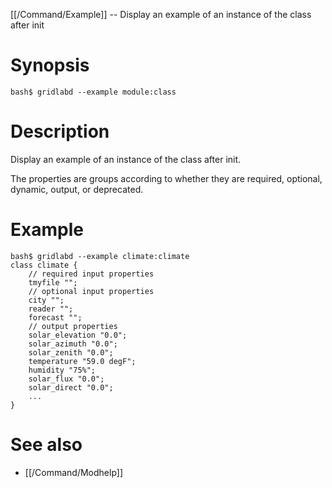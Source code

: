 [[/Command/Example]] -- Display an example of an instance of the class after init

# Synopsis

~~~
bash$ gridlabd --example module:class                                  
~~~

# Description

Display an example of an instance of the class after init.

The properties are groups according to whether they are required, optional, dynamic, output, or deprecated.

# Example

~~~
bash$ gridlabd --example climate:climate
class climate {
	// required input properties
	tmyfile "";
	// optional input properties
	city "";
	reader "";
	forecast "";
	// output properties
	solar_elevation "0.0";
	solar_azimuth "0.0";
	solar_zenith "0.0";
	temperature "59.0 degF";
	humidity "75%";
	solar_flux "0.0";
	solar_direct "0.0";
	...
}
~~~

# See also

* [[/Command/Modhelp]]
